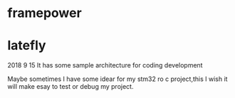 # framepower
# latefly
2018 9 15
It has some sample architecture for coding development

Maybe sometimes I have some idear for my stm32 ro c project,this I wish it will make esay to test or debug my project.


